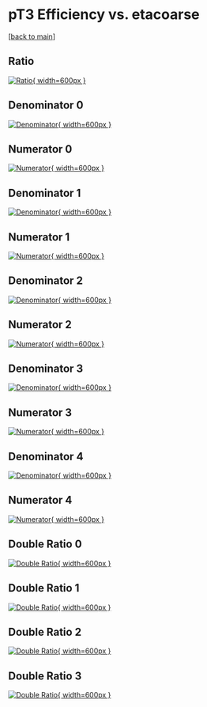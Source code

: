 # pT3 Efficiency vs. etacoarse

[[back to main](./)]



## Ratio

[![Ratio](../mtv/var/pT3_base_13_1_eff_etacoarse.png){ width=600px }](../mtv/var/pT3_base_13_1_eff_etacoarse.pdf)

## Denominator 0

[![Denominator](../mtv/den/pT3_base_13_1_eff_etacoarse_den0.png){ width=600px }](../mtv/den/pT3_base_13_1_eff_etacoarse_den0.pdf)

## Numerator 0

[![Numerator](../mtv/num/pT3_base_13_1_eff_etacoarse_num0.png){ width=600px }](../mtv/num/pT3_base_13_1_eff_etacoarse_num0.pdf)

## Denominator 1

[![Denominator](../mtv/den/pT3_base_13_1_eff_etacoarse_den1.png){ width=600px }](../mtv/den/pT3_base_13_1_eff_etacoarse_den1.pdf)

## Numerator 1

[![Numerator](../mtv/num/pT3_base_13_1_eff_etacoarse_num1.png){ width=600px }](../mtv/num/pT3_base_13_1_eff_etacoarse_num1.pdf)

## Denominator 2

[![Denominator](../mtv/den/pT3_base_13_1_eff_etacoarse_den2.png){ width=600px }](../mtv/den/pT3_base_13_1_eff_etacoarse_den2.pdf)

## Numerator 2

[![Numerator](../mtv/num/pT3_base_13_1_eff_etacoarse_num2.png){ width=600px }](../mtv/num/pT3_base_13_1_eff_etacoarse_num2.pdf)

## Denominator 3

[![Denominator](../mtv/den/pT3_base_13_1_eff_etacoarse_den3.png){ width=600px }](../mtv/den/pT3_base_13_1_eff_etacoarse_den3.pdf)

## Numerator 3

[![Numerator](../mtv/num/pT3_base_13_1_eff_etacoarse_num3.png){ width=600px }](../mtv/num/pT3_base_13_1_eff_etacoarse_num3.pdf)

## Denominator 4

[![Denominator](../mtv/den/pT3_base_13_1_eff_etacoarse_den4.png){ width=600px }](../mtv/den/pT3_base_13_1_eff_etacoarse_den4.pdf)

## Numerator 4

[![Numerator](../mtv/num/pT3_base_13_1_eff_etacoarse_num4.png){ width=600px }](../mtv/num/pT3_base_13_1_eff_etacoarse_num4.pdf)

## Double Ratio 0

[![Double Ratio](../mtv/ratio/pT3_base_13_1_eff_etacoarse_ratio0.png){ width=600px }](../mtv/ratio/pT3_base_13_1_eff_etacoarse_ratio0.pdf)

## Double Ratio 1

[![Double Ratio](../mtv/ratio/pT3_base_13_1_eff_etacoarse_ratio1.png){ width=600px }](../mtv/ratio/pT3_base_13_1_eff_etacoarse_ratio1.pdf)

## Double Ratio 2

[![Double Ratio](../mtv/ratio/pT3_base_13_1_eff_etacoarse_ratio2.png){ width=600px }](../mtv/ratio/pT3_base_13_1_eff_etacoarse_ratio2.pdf)

## Double Ratio 3

[![Double Ratio](../mtv/ratio/pT3_base_13_1_eff_etacoarse_ratio3.png){ width=600px }](../mtv/ratio/pT3_base_13_1_eff_etacoarse_ratio3.pdf)

